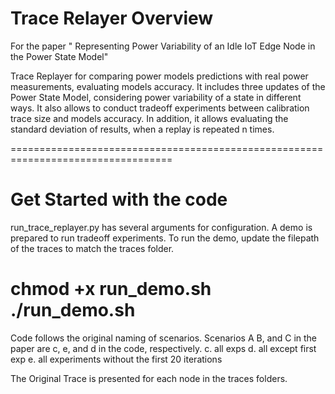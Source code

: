 
# Trace Relayer Overview
For the paper " Representing Power Variability of an Idle IoT Edge Node in the Power State Model"

Trace Replayer for comparing power models predictions with real power measurements, evaluating models accuracy.
It includes three updates of the Power State Model, considering power variability of a state in different ways.
It also allows to conduct tradeoff experiments between calibration trace size and models accuracy.
In addition, it allows evaluating the standard deviation of results, when a replay is repeated n times.

==================================================================================
# Get Started with the code
run_trace_replayer.py has several arguments for configuration.
A demo is prepared to run tradeoff experiments.
To run the demo, update the filepath of the traces to match the traces folder.

chmod +x run_demo.sh
./run_demo.sh
=================================================================================
Code follows the original naming of scenarios. Scenarios A B, and C in the paper are c, e, and d in the code, respectively.
c. all exps
d. all except first exp
e. all experiments without the first 20 iterations

The Original Trace is presented for each node in the traces folders.